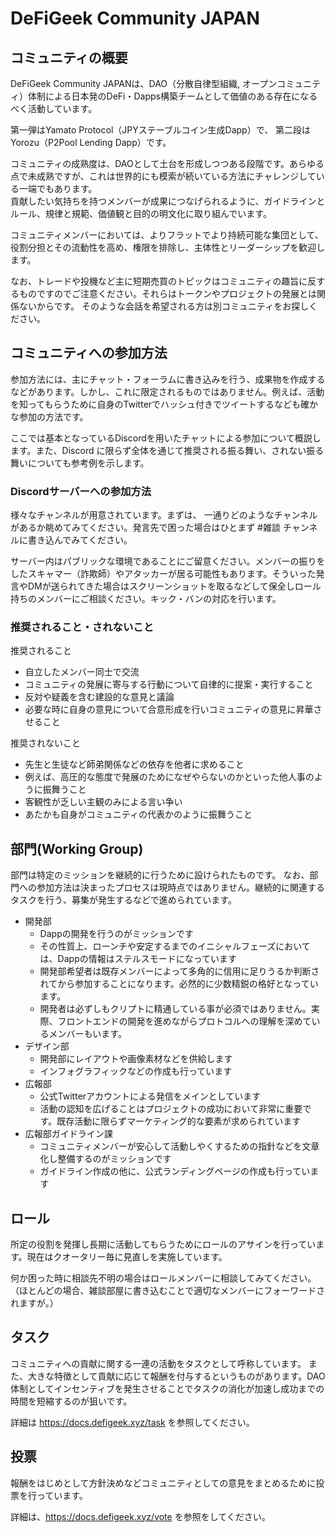 
# DeFiGeek Community JAPAN

## コミュニティの概要

DeFiGeek Community JAPANは、DAO（分散自律型組織, オープンコミュニティ）体制による日本発のDeFi・Dapps構築チームとして価値のある存在になるべく活動しています。

第一弾はYamato Protocol（JPYステーブルコイン生成Dapp）で、 第二段はYorozu（P2Pool Lending Dapp）です。

コミュニティの成熟度は、DAOとして土台を形成しつつある段階です。あらゆる点で未成熟ですが、これは世界的にも模索が続いている方法にチャレンジしている一端でもあります。  
貢献したい気持ちを持つメンバーが成果につなげられるように、ガイドラインとルール、規律と規範、価値観と目的の明文化に取り組んでいます。

コミュニティメンバーにおいては、よりフラットでより持続可能な集団として、役割分担とその流動性を高め、権限を排除し、主体性とリーダーシップを歓迎します。

なお、トレードや投機など主に短期売買のトピックはコミュニティの趣旨に反するものですのでご注意ください。それらはトークンやプロジェクトの発展とは関係ないからです。
そのような会話を希望される方は別コミュニティをお探しください。

## コミュニティへの参加方法

参加方法には、主にチャット・フォーラムに書き込みを行う、成果物を作成するなどがあります。しかし、これに限定されるものではありません。例えば、活動を知ってもらうために自身のTwitterでハッシュ付きでツイートするなども確かな参加の方法です。

ここでは基本となっているDiscordを用いたチャットによる参加について概説します。また、Discord に限らず全体を通じて推奨される振る舞い、されない振る舞いについても参考例を示します。

### Discordサーバーへの参加方法
様々なチャンネルが用意されています。まずは、 一通りどのようなチャンネルがあるか眺めてみてください。発言先で困った場合はひとまず #雑談 チャンネルに書き込んでみてください。

サーバー内はパブリックな環境であることにご留意ください。メンバーの振りをしたスキャマー（詐欺師）やアタッカーが居る可能性もあります。そういった発言やDMが送られてきた場合はスクリーンショットを取るなどして保全しロール持ちのメンバーにご相談ください。キック・バンの対応を行います。

### 推奨されること・されないこと

推奨されること
- 自立したメンバー同士で交流
- コミュニティの発展に寄与する行動について自律的に提案・実行すること
- 反対や疑義を含む建設的な意見と議論
- 必要な時に自身の意見について合意形成を行いコミュニティの意見に昇華させること

推奨されないこと
- 先生と生徒など師弟関係などの依存を他者に求めること
- 例えば、高圧的な態度で発展のためになぜやらないのかといった他人事のように振舞うこと
- 客観性が乏しい主観のみによる言い争い
- あたかも自身がコミュニティの代表かのように振舞うこと

## 部門(Working Group)

部門は特定のミッションを継続的に行うために設けられたものです。
なお、部門への参加方法は決まったプロセスは現時点ではありません。継続的に関連するタスクを行う、募集が発生するなどで進められています。

- 開発部
	- Dappの開発を行うのがミッションです
	- その性質上、ローンチや安定するまでのイニシャルフェーズにおいては、Dappの情報はステルスモードになっています
	- 開発部希望者は既存メンバーによって多角的に信用に足りうるか判断されてから参加することになります。必然的に少数精鋭の格好となっています。
	- 開発者は必ずしもクリプトに精通している事が必須ではありません。実際、フロントエンドの開発を進めながらプロトコルへの理解を深めているメンバーもいます。
- デザイン部
	- 開発部にレイアウトや画像素材などを供給します
	- インフォグラフィックなどの作成も行っています
- 広報部
	- 公式Twitterアカウントによる発信をメインとしています
	- 活動の認知を広げることはプロジェクトの成功において非常に重要です。既存活動に限らずマーケティング的な要素が求められています
- 広報部ガイドライン課
	- コミュニティメンバーが安心して活動しやくするための指針などを文章化し整備するのがミッションです
	- ガイドライン作成の他に、公式ランディングページの作成も行っています

## ロール

所定の役割を発揮し長期に活動してもらうためにロールのアサインを行っています。現在はクオータリー毎に見直しを実施しています。

何か困った時に相談先不明の場合はロールメンバーに相談してみてください。（ほとんどの場合、雑談部屋に書き込むことで適切なメンバーにフォーワードされますが。）

## タスク

コミュニティへの貢献に関する一連の活動をタスクとして呼称しています。
また、大きな特徴として貢献に応じて報酬を付与するというものがあります。DAO体制としてインセンティブを発生させることでタスクの消化が加速し成功までの時間を短縮するのが狙いです。

詳細は https://docs.defigeek.xyz/task を参照してください。

## 投票

報酬をはじめとして方針決めなどコミュニティとしての意見をまとめるために投票を行っています。

詳細は、https://docs.defigeek.xyz/vote を参照をしてください。
